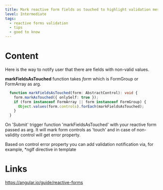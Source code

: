 ```yaml
---
title: Mark reactive form fields as touched to highlight validation messages
level: Intermediate
tags:
  - reactive forms validation
  - tips
  - good to know
---
```


# Content
Here is the way to notify user that there are fields with non-valid values.

**markFieldsAsTouched** function takes _form_ which is FormGroup or FormArray as arg. 

```typescript
  function markFieldsAsTouched(form: AbstractControl): void {
    form.markAsTouched({ onlySelf: true });
    if (form instanceof FormArray || form instanceof FormGroup) {
      Object.values(form.controls).forEach(markFieldsAsTouched);
    }
  }
```

On 'Submit' trigger function 'markFieldsAsTouched' with your reactive form passed as arg. 
It will mark form controls as 'touch' and in case of non-validity control will get error property.

Based on control error property you can add validation notification via, for example, *ngIf directive in template

# Links

https://angular.io/guide/reactive-forms
